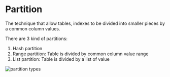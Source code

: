 # Partition

The technique that allow tables, indexes to be divided into smaller pieces by a common column values.

There are 3 kind of partitions:

1. Hash partition
2. Range partition: Table is divided by common column value range
3. List partition: Table is divided by a list of value

![partition types](https://docs.oracle.com/cd/B28359_01/server.111/b32024/img/cncpt158.gif)